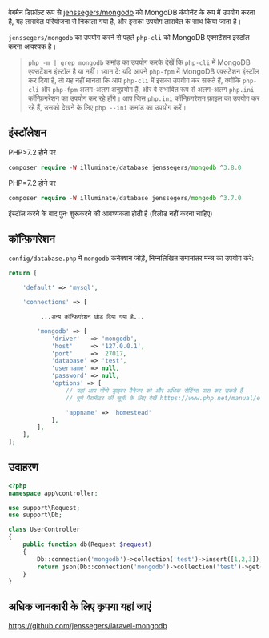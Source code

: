 वेबमैन डिफ़ॉल्ट रूप से [jenssegers/mongodb](https://github.com/jenssegers/laravel-mongodb) को MongoDB कंपोनेंट के रूप में उपयोग करता है, यह लारावेल परियोजना से निकाला गया है, और इसका उपयोग लारावेल के साथ किया जाता है।

`jenssegers/mongodb` का उपयोग करने से पहले `php-cli` को MongoDB एक्सटेंशन इंस्टॉल करना आवश्यक है।

> `php -m | grep mongodb` कमांड का उपयोग करके देखें कि `php-cli` में MongoDB एक्सटेंशन इंस्टॉल है या नहीं। ध्यान दें: यदि आपने `php-fpm` में MongoDB एक्सटेंशन इंस्टॉल कर दिया है, तो यह नहीं मानता कि आप `php-cli` में इसका उपयोग कर सकते हैं, क्योंकि `php-cli` और `php-fpm` अलग-अलग अनुप्रयोग हैं, और वे संभावित रूप से अलग-अलग `php.ini` कॉन्फ़िगरेशन का उपयोग कर रहे होंगे। आप जिस `php.ini` कॉन्फ़िगरेशन फ़ाइल का उपयोग कर रहे हैं, उसको देखने के लिए `php --ini` कमांड का उपयोग करें।

## इंस्टॉलेशन

PHP>7.2 होने पर
```php
composer require -W illuminate/database jenssegers/mongodb ^3.8.0
```
PHP=7.2 होने पर
```php
composer require -W illuminate/database jenssegers/mongodb ^3.7.0
```

इंस्टॉल करने के बाद पुनः शुरूकरने की आवश्यकता होती है (रिलोड नहीं करना चाहिए)

## कॉन्फ़िगरेशन
`config/database.php` में `mongodb` कनेक्शन जोड़ें, निम्नलिखित समानांतर मन्त्र का उपयोग करें:
```php
return [

    'default' => 'mysql',

    'connections' => [

         ...अन्य कॉन्फ़िगरेशन छोड़ दिया गया है...

        'mongodb' => [
            'driver'   => 'mongodb',
            'host'     => '127.0.0.1',
            'port'     =>  27017,
            'database' => 'test',
            'username' => null,
            'password' => null,
            'options' => [
                // यहां आप मोंगो ड्राइवर मैनेजर को और अधिक सेटिंग्स पास कर सकते हैं
                // पूर्ण पैरामीटर की सूची के लिए देखें https://www.php.net/manual/en/mongodb-driver-manager.construct.php "Uri Options" अन्डर "Uri Options"

                'appname' => 'homestead'
            ],
        ],
    ],
];
```

## उदाहरण
```php
<?php
namespace app\controller;

use support\Request;
use support\Db;

class UserController
{
    public function db(Request $request)
    {
        Db::connection('mongodb')->collection('test')->insert([1,2,3]);
        return json(Db::connection('mongodb')->collection('test')->get());
    }
}
```

## अधिक जानकारी के लिए कृपया यहां जाएं

https://github.com/jenssegers/laravel-mongodb
